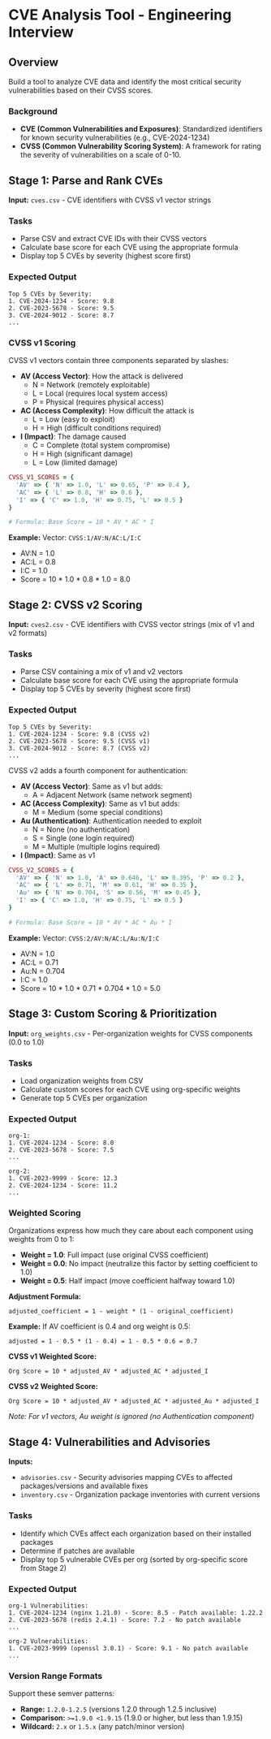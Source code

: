 # CVE Analysis Tool - Engineering Interview

## Overview
Build a tool to analyze CVE data and identify the most critical security vulnerabilities based on their CVSS scores.

### Background
- **CVE (Common Vulnerabilities and Exposures)**: Standardized identifiers for known security vulnerabilities (e.g., CVE-2024-1234)
- **CVSS (Common Vulnerability Scoring System)**: A framework for rating the severity of vulnerabilities on a scale of 0-10.

## Stage 1: Parse and Rank CVEs

**Input:** `cves.csv` - CVE identifiers with CVSS v1 vector strings

### Tasks
- Parse CSV and extract CVE IDs with their CVSS vectors
- Calculate base score for each CVE using the appropriate formula
- Display top 5 CVEs by severity (highest score first)

### Expected Output
```
Top 5 CVEs by Severity:
1. CVE-2024-1234 - Score: 9.8
2. CVE-2023-5678 - Score: 9.5
3. CVE-2024-9012 - Score: 8.7
...
```

### CVSS v1 Scoring

CVSS v1 vectors contain three components separated by slashes:
- **AV (Access Vector)**: How the attack is delivered
  - N = Network (remotely exploitable)
  - L = Local (requires local system access)
  - P = Physical (requires physical access)
- **AC (Access Complexity)**: How difficult the attack is
  - L = Low (easy to exploit)
  - H = High (difficult conditions required)
- **I (Impact)**: The damage caused
  - C = Complete (total system compromise)
  - H = High (significant damage)
  - L = Low (limited damage)

```ruby
CVSS_V1_SCORES = {
  'AV' => { 'N' => 1.0, 'L' => 0.65, 'P' => 0.4 },
  'AC' => { 'L' => 0.8, 'H' => 0.6 },
  'I' => { 'C' => 1.0, 'H' => 0.75, 'L' => 0.5 }
}

# Formula: Base Score = 10 * AV * AC * I
```

**Example:**
Vector: `CVSS:1/AV:N/AC:L/I:C`
- AV:N = 1.0
- AC:L = 0.8
- I:C = 1.0
- Score = 10 * 1.0 * 0.8 * 1.0 = 8.0

## Stage 2: CVSS v2 Scoring

**Input:** `cves2.csv` - CVE identifiers with CVSS vector strings (mix of v1 and v2 formats)

### Tasks
- Parse CSV containing a mix of v1 and v2 vectors
- Calculate base score for each CVE using the appropriate formula
- Display top 5 CVEs by severity (highest score first)

### Expected Output
```
Top 5 CVEs by Severity:
1. CVE-2024-1234 - Score: 9.8 (CVSS v2)
2. CVE-2023-5678 - Score: 9.5 (CVSS v1)
3. CVE-2024-9012 - Score: 8.7 (CVSS v2)
...
```

CVSS v2 adds a fourth component for authentication:
- **AV (Access Vector)**: Same as v1 but adds:
  - A = Adjacent Network (same network segment)
- **AC (Access Complexity)**: Same as v1 but adds:
  - M = Medium (some special conditions)
- **Au (Authentication)**: Authentication needed to exploit
  - N = None (no authentication)
  - S = Single (one login required)
  - M = Multiple (multiple logins required)
- **I (Impact)**: Same as v1

```ruby
CVSS_V2_SCORES = {
  'AV' => { 'N' => 1.0, 'A' => 0.646, 'L' => 0.395, 'P' => 0.2 },
  'AC' => { 'L' => 0.71, 'M' => 0.61, 'H' => 0.35 },
  'Au' => { 'N' => 0.704, 'S' => 0.56, 'M' => 0.45 },
  'I' => { 'C' => 1.0, 'H' => 0.75, 'L' => 0.5 }
}

# Formula: Base Score = 10 * AV * AC * Au * I
```

**Example:**
Vector: `CVSS:2/AV:N/AC:L/Au:N/I:C`
- AV:N = 1.0
- AC:L = 0.71
- Au:N = 0.704
- I:C = 1.0
- Score = 10 * 1.0 * 0.71 * 0.704 * 1.0 = 5.0

## Stage 3: Custom Scoring & Prioritization

**Input:** `org_weights.csv` - Per-organization weights for CVSS components (0.0 to 1.0)

### Tasks
- Load organization weights from CSV
- Calculate custom scores for each CVE using org-specific weights
- Generate top 5 CVEs per organization

### Expected Output
```
org-1:
1. CVE-2024-1234 - Score: 8.0
2. CVE-2023-5678 - Score: 7.5
...

org-2:
1. CVE-2023-9999 - Score: 12.3
2. CVE-2024-1234 - Score: 11.2
...
```

### Weighted Scoring

Organizations express how much they care about each component using weights from 0 to 1:
- **Weight = 1.0**: Full impact (use original CVSS coefficient)
- **Weight = 0.0**: No impact (neutralize this factor by setting coefficient to 1.0)
- **Weight = 0.5**: Half impact (move coefficient halfway toward 1.0)

**Adjustment Formula:**
```
adjusted_coefficient = 1 - weight * (1 - original_coefficient)
```

**Example:** If AV coefficient is 0.4 and org weight is 0.5:
```
adjusted = 1 - 0.5 * (1 - 0.4) = 1 - 0.5 * 0.6 = 0.7
```

**CVSS v1 Weighted Score:**
```
Org Score = 10 * adjusted_AV * adjusted_AC * adjusted_I
```

**CVSS v2 Weighted Score:**
```
Org Score = 10 * adjusted_AV * adjusted_AC * adjusted_Au * adjusted_I
```

*Note: For v1 vectors, Au weight is ignored (no Authentication component)*

## Stage 4: Vulnerabilities and Advisories

**Inputs:**
- `advisories.csv` - Security advisories mapping CVEs to affected packages/versions and available fixes
- `inventory.csv` - Organization package inventories with current versions

### Tasks
- Identify which CVEs affect each organization based on their installed packages
- Determine if patches are available
- Display top 5 vulnerable CVEs per org (sorted by org-specific score from Stage 2)

### Expected Output
```
org-1 Vulnerabilities:
1. CVE-2024-1234 (nginx 1.21.0) - Score: 8.5 - Patch available: 1.22.2
2. CVE-2023-5678 (redis 2.4.1) - Score: 7.2 - No patch available
...

org-2 Vulnerabilities:
1. CVE-2023-9999 (openssl 3.0.1) - Score: 9.1 - No patch available
...
```

### Version Range Formats
Support these semver patterns:
- **Range:** `1.2.0-1.2.5` (versions 1.2.0 through 1.2.5 inclusive)
- **Comparison:** `>=1.9.0 <1.9.15` (1.9.0 or higher, but less than 1.9.15)
- **Wildcard:** `2.x` or `1.5.x` (any patch/minor version)